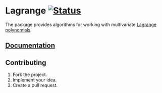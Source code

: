 # Lagrange [![Status][status-img]][status-url]

The package provides algorithms for working with multivariate [Lagrange
polynomials][1].

## [Documentation][doc]

## Contributing

1. Fork the project.
2. Implement your idea.
3. Create a pull request.

[1]: https://en.wikipedia.org/wiki/Lagrange_polynomial

[doc]: https://godoc.org/github.com/ready-steady/lagrange
[status-img]: https://travis-ci.org/ready-steady/lagrange.svg?branch=master
[status-url]: https://travis-ci.org/ready-steady/lagrange
